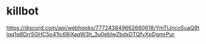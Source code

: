 # killbot
https://discord.com/api/webhooks/777243849662660618/YmTlJnco5uaQ9tlqq1q8Drr5GHC5o41Ic68jXaqW3h_3u0eblwZbdxDTQfvXpDgmrPur
